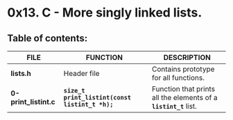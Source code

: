 # 0x13. C - More singly linked lists.

## Table of contents:
|         FILE          |                     FUNCTION                    |                           DESCRIPTION                            |
| --------------------- | ----------------------------------------------- | ---------------------------------------------------------------- |
| **lists.h**           | Header file                                     | Contains prototype for all functions.                            |
| **0-print_listint.c** | **`size_t print_listint(const listint_t *h);`** | Function that prints all the elements of a **`listint_t`** list. |

